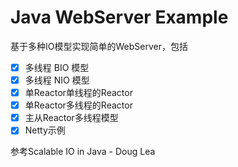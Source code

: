 # Java WebServer Example
基于多种IO模型实现简单的WebServer，包括
- [x] 多线程 BIO 模型
- [x] 多线程 NIO 模型
- [x] 单Reactor单线程的Reactor
- [x] 单Reactor多线程的Reactor
- [x] 主从Reactor多线程模型
- [x] Netty示例

参考Scalable IO in Java - Doug Lea